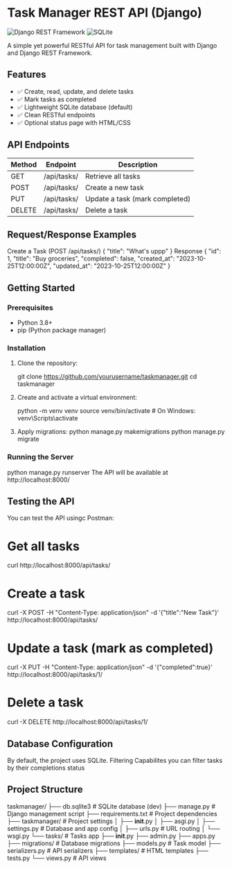 # Task Manager REST API (Django)

![Django REST Framework](https://img.shields.io/badge/Django-REST%20Framework-green)
![SQLite](https://img.shields.io/badge/Database-SQLite-blue)

A simple yet powerful RESTful API for task management built with Django and Django REST Framework.

## Features

- ✅ Create, read, update, and delete tasks
- ✅ Mark tasks as completed
- ✅ Lightweight SQLite database (default)
- ✅ Clean RESTful endpoints
- ✅ Optional status page with HTML/CSS

## API Endpoints

| Method | Endpoint          | Description                     |
|--------|-------------------|---------------------------------|
| GET    | /api/tasks/     | Retrieve all tasks              |
| POST   | /api/tasks/     | Create a new task               |
| PUT    | /api/tasks/<id> | Update a task (mark completed)  |
| DELETE | /api/tasks/<id> | Delete a task                   |

## Request/Response Examples

Create a Task (POST /api/tasks/)
{
    "title": "What's uppp"
}
Response
{
    "id": 1,
    "title": "Buy groceries",
    "completed": false,
    "created_at": "2023-10-25T12:00:00Z",
    "updated_at": "2023-10-25T12:00:00Z"
}
## Getting Started

### Prerequisites

- Python 3.8+
- pip (Python package manager)

### Installation

1. Clone the repository:
  
   git clone https://github.com/yourusername/taskmanager.git
   cd taskmanager
   
2. Create and activate a virtual environment:
  
   python -m venv venv
   source venv/bin/activate  # On Windows: venv\Scripts\activate
    
3. Apply migrations:
   python manage.py makemigrations
   python manage.py migrate
   
### Running the Server

python manage.py runserver
The API will be available at http://localhost:8000/

## Testing the API

You can test the API usingc Postman:

# Get all tasks
curl http://localhost:8000/api/tasks/

# Create a task
curl -X POST -H "Content-Type: application/json" -d '{"title":"New Task"}' http://localhost:8000/api/tasks/

# Update a task (mark as completed)
curl -X PUT -H "Content-Type: application/json" -d '{"completed":true}' http://localhost:8000/api/tasks/1/

# Delete a task
curl -X DELETE http://localhost:8000/api/tasks/1/
## Database Configuration

By default, the project uses SQLite.
Filtering Capabilites
  you can filter tasks by their completions status 
## Project Structure

taskmanager/
├── db.sqlite3                # SQLite database (dev)
├── manage.py                 # Django management script
├── requirements.txt          # Project dependencies
├── taskmanager/              # Project settings
│   ├── __init__.py
│   ├── asgi.py
│   ├── settings.py           # Database and app config
│   ├── urls.py               # URL routing
│   └── wsgi.py
└── tasks/                    # Tasks app
    ├── __init__.py
    ├── admin.py
    ├── apps.py
    ├── migrations/           # Database migrations
    ├── models.py             # Task model
    ├── serializers.py        # API serializers
    ├── templates/            # HTML templates
    ├── tests.py
    └── views.py              # API views
